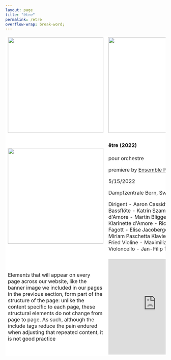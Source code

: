 ```yaml
---
layout: page
title: "être"
permalink: /etre
overflow-wrap: break-word;
---
```




<table style="border:none;" width="300" bgcolor="#ffffff">
  <tbody style="border:none;">
    <tr style="border:none;">
      <td style="border:none;">
        <!-- 1 --><img src="https://github.com/kbys88/kbys88.github.io/assets/142012962/e4834db3-b2be-4e9c-b1f0-8458be217a95" width="300" height="300"></td>
      <td style="border:none;">
        <!-- 2 --><img src="https://github.com/kbys88/kbys88.github.io/assets/142012962/ddbb0642-a47f-4ad4-8b8d-244501c15aba"300" height="300"></td>
    </tr>
    <tr style="border:none;">
      <td style="border:none;" width="300" bgcolor="#ffffff">
        <!-- 3 --><img src=https://github.com/kbys88/kbys88.github.io/assets/142012962/d7bf0b0b-5dc0-45a4-8583-e7feaf83179a width="300" height="300"></td>
      <td style="border:none;" width="300" bgcolor="#ffffff">
        <!-- 4 -->
        <body><h4>être (2022)</h4>
          <p>pour orchestre</p>
          <p>premiere by <a href="https://ensembleproton.ch/protonwerk/gewinner">Ensemble Proton Bern</a></p>
          <p>5/15/2022</p>
          <p>Dampfzentrale Bern, Switzerland</p>
        <p>
Dirigent - Aaron Cassidy
Flöte & Bassflöte - Katrin Szamatulski
Oboe d'Amore - Martin Bliggenstorfer
Klarinette d'Amore - Richard Haynes
Fagott - Elise Jacoberger
Harfe - Miriam Paschetta
Klavier - Samuel Fried
Violine - Maximilian Haft
Violoncello - Jan-Filip Ťupa</p>
        </body>
      </td>
    </tr>
    <tr style="border:none;" width="300" bgcolor="#ffffff">
      <td style="border:none;" width="300" bgcolor="#ffffff">
        <!-- 5 --><p>Elements that will appear on every page across our website, like the banner image we included in our pages in the previous section, form part of the structure of the page: unlike the content specific to each page, these structural elements do not change from page to page. As such, although the include tags reduce the pain endured when adjusting that repeated content, it is not good practice</p></td>
      <td style="border:none;" width="300" bgcolor="#ffffff">
        <!-- 6 --><iframe width="300" height="300" src="https://www.youtube.com/embed/atHQ7RAiGXg?si=EOylOpcvxrCkni0T" title="YouTube video player" frameborder="0" allow="accelerometer; autoplay; clipboard-write; encrypted-media; gyroscope; picture-in-picture; web-share" allowfullscreen></iframe></td>
    </tr>
  </tbody>
</table>

